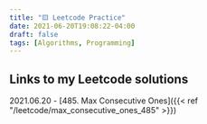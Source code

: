 ```yaml
---
title: "🟨 Leetcode Practice"
date: 2021-06-20T19:08:22-04:00
draft: false
tags: [Algorithms, Programming]
---
```


## Links to my Leetcode solutions

2021.06.20 - [485. Max Consecutive Ones]({{< ref "/leetcode/max_consecutive_ones_485" >}}) 